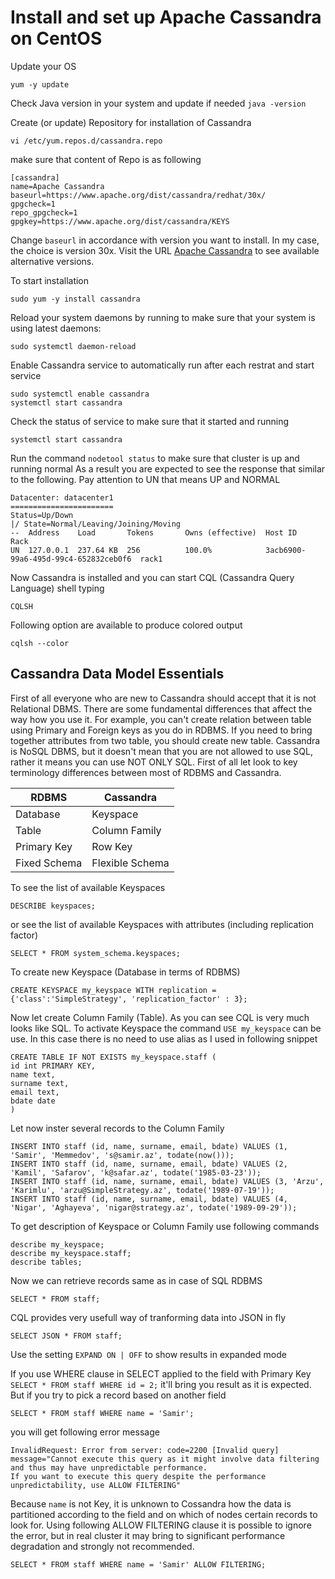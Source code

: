 # Install and set up Apache Cassandra on CentOS

Update your OS

```yum -y update```

Check Java version in your system and update if needed 
```java -version```

Create (or update) Repository for installation of Cassandra

```vi /etc/yum.repos.d/cassandra.repo```

make sure that content of Repo is as following

```
[cassandra]
name=Apache Cassandra
baseurl=https://www.apache.org/dist/cassandra/redhat/30x/
gpgcheck=1
repo_gpgcheck=1
gpgkey=https://www.apache.org/dist/cassandra/KEYS
```
Change ```baseurl``` in accordance with version you want to install. In my case, the choice is version 30x. Visit the URL [Apache Cassandra](https://www.apache.org/dist/cassandra/redhat/) to see available alternative versions.

To start installation

```sudo yum -y install cassandra```

Reload your system daemons by running to make sure that your system is using latest daemons:

```sudo systemctl daemon-reload```

Enable Cassandra service to automatically run after each restrat and start service
```
sudo systemctl enable cassandra
systemctl start cassandra
```
Check the status of service to make sure that it started and running
```
systemctl start cassandra
```
Run the command ```nodetool status``` to make sure that cluster is up and running normal
As a result you are expected to see the response that similar to the following. Pay attention to UN that means UP and NORMAL
```
Datacenter: datacenter1
=======================
Status=Up/Down
|/ State=Normal/Leaving/Joining/Moving
--  Address    Load       Tokens       Owns (effective)  Host ID                               Rack
UN  127.0.0.1  237.64 KB  256          100.0%            3acb6900-99a6-495d-99c4-652832ceb0f6  rack1
```
Now Cassandra is installed and you can start CQL (Cassandra Query Language) shell typing
```
CQLSH
```
Following option are available to produce colored output  
```
cqlsh --color
```

## Cassandra Data Model Essentials

First of all everyone who are new to Cassandra should accept that it is not Relational DBMS. There are some fundamental differences that affect the way how you use it. For example, you can't create relation between table using Primary and Foreign keys as you do in RDBMS. If you need to bring together attributes from two table, you should create new table. Cassandra is NoSQL DBMS, but it doesn't mean that you are not allowed to use SQL, rather it means you can use NOT ONLY SQL. 
First of all let look to key terminology differences between most of RDBMS and Cassandra.

| RDBMS | Cassandra |
| --- | --- |
| Database | Keyspace |
| Table | Column Family |
| Primary Key | Row Key |
| Fixed Schema | Flexible Schema |

To see the list of available Keyspaces
```
DESCRIBE keyspaces;
```
or see the list of available Keyspaces with attributes (including replication factor)
```
SELECT * FROM system_schema.keyspaces;
```
To create new Keyspace (Database in terms of RDBMS) 
```
CREATE KEYSPACE my_keyspace WITH replication = {'class':'SimpleStrategy', 'replication_factor' : 3};
```
Now let create Column Family (Table). As you can see CQL is very much looks like SQL. To activate Keyspace the command ```USE my_keyspace``` can be use. In this case there is no need to use alias as I used in following snippet
```
CREATE TABLE IF NOT EXISTS my_keyspace.staff (
id int PRIMARY KEY, 
name text, 
surname text, 
email text,
bdate date
) 
```
Let now inster several records to the Column Family
```
INSERT INTO staff (id, name, surname, email, bdate) VALUES (1, 'Samir', 'Memmedov', 's@samir.az', todate(now()));
INSERT INTO staff (id, name, surname, email, bdate) VALUES (2, 'Kamil', 'Safarov', 'k@safar.az', todate('1985-03-23'));
INSERT INTO staff (id, name, surname, email, bdate) VALUES (3, 'Arzu', 'Karimlu', 'arzu@SimpleStrategy.az', todate('1989-07-19'));
INSERT INTO staff (id, name, surname, email, bdate) VALUES (4, 'Nigar', 'Aghayeva', 'nigar@strategy.az', todate('1989-09-29'));
```
To get description of Keyspace or Column Family use following commands
```
describe my_keyspace;
describe my_keyspace.staff;
describe tables;
```
Now we can retrieve records same as in case of SQL RDBMS
```
SELECT * FROM staff;
```
CQL provides very usefull way of tranforming data into JSON in fly
```
SELECT JSON * FROM staff;
```
Use the setting ```EXPAND ON | OFF``` to show results in expanded mode

If you use WHERE clause in SELECT applied to the field with Primary Key ```SELECT * FROM staff WHERE id = 2;``` it'll bring you result as it is expected.
But if you try to pick a record based on another field
```
SELECT * FROM staff WHERE name = 'Samir';
```
you will get following error message
```
InvalidRequest: Error from server: code=2200 [Invalid query] message="Cannot execute this query as it might involve data filtering and thus may have unpredictable performance. 
If you want to execute this query despite the performance unpredictability, use ALLOW FILTERING"
```
Because ```name``` is not Key, it is unknown to Cossandra how the data is partitioned according to the field and on which of nodes certain records to look for. Using following ALLOW FILTERING clause it is possible to ignore the error, but in real cluster it may bring to significant performance degradation and strongly not recommended.
```
SELECT * FROM staff WHERE name = 'Samir' ALLOW FILTERING;
```

